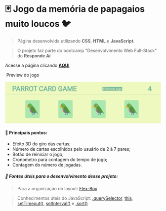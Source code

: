 #    :black_joker: Jogo da memória de papagaios muito loucos :bird:

> Página desenvolvida utilizando **CSS**, **HTML** e **JavaScript**. 

> O projeto faz parte do bootcamp "Desenvolvimento Web Full-Stack" do **Responde Aí**



Acesse a página clicando **<a href="https://mateuskuritza.github.io/Projeto4_JogoDaMemoria/">AQUI</a>**

​																									Preview do jogo

![image-20210409121016295](imgs/parrotsGame.png)




#### :wrench: ​​Principais pontos: 

+ Efeito 3D do giro das cartas;
+ Número de cartas escolhidos pelo usuário de 2 à 7 pares;
+ Botão de reiniciar o jogo;
+ Cronometro para contagem do tempo de jogo;
+ Contagem do número de jogadas.



##### :page_with_curl: ​Fontes úteis para o desenvolvimento desse projeto: 

> Para a organização do layout: <a href="https://css-tricks.com/snippets/css/a-guide-to-flexbox/">Flex-Box</a>

> Conhecimentos úteis do JavaScript: <a href="https://www.w3schools.com/jsref/met_document_queryselector.asp">.querySelector</a>, <a href="https://www.w3schools.com/js/js_this.asp">this</a>, <a href="https://www.w3schools.com/jsref/met_win_settimeout.asp">setTimeout()</a>, <a href="https://www.w3schools.com/jsref/met_win_setinterval.asp">setInterval()</a> e <a href="https://www.w3schools.com/jsref/jsref_sort.asp">.sort()</a>